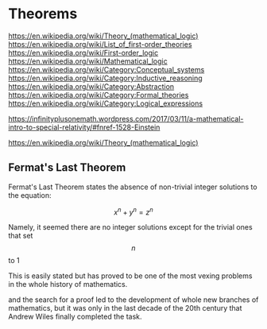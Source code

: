 # Theorems

https://en.wikipedia.org/wiki/Theory_(mathematical_logic)
https://en.wikipedia.org/wiki/List_of_first-order_theories
https://en.wikipedia.org/wiki/First-order_logic
https://en.wikipedia.org/wiki/Mathematical_logic
https://en.wikipedia.org/wiki/Category:Conceptual_systems
https://en.wikipedia.org/wiki/Category:Inductive_reasoning
https://en.wikipedia.org/wiki/Category:Abstraction
https://en.wikipedia.org/wiki/Category:Formal_theories
https://en.wikipedia.org/wiki/Category:Logical_expressions


https://infinityplusonemath.wordpress.com/2017/03/11/a-mathematical-intro-to-special-relativity/#fnref-1528-Einstein

https://en.wikipedia.org/wiki/Theory_(mathematical_logic)


## Fermat's Last Theorem

Fermat's Last Theorem states the absence of non-trivial integer solutions to the equation:

$$x^n + y^n = z^n$$

Namely, it seemed there are no integer solutions except for the trivial ones that set $$n$$ to 1

This is easily stated but 
has proved to be one of the most vexing problems in the whole history 
of mathematics.

and the search for a proof led to the development of whole 
new branches of mathematics, but it was only in the last decade of the 
20th century that Andrew Wiles finally completed the task.
